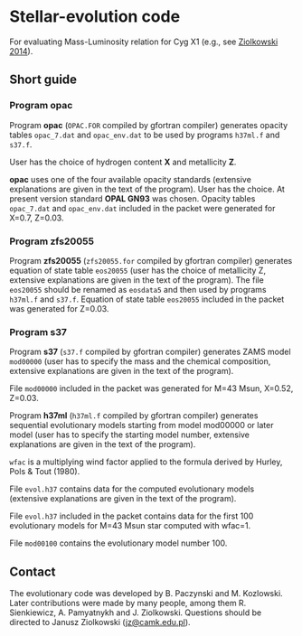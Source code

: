 # Stellar-evolution code

For evaluating Mass-Luminosity relation for Cyg X1 (e.g., see [Ziolkowski 2014](https://ui.adsabs.harvard.edu/abs/2014MNRAS.440L..61Z/abstract)).

## Short guide

### Program opac

Program **opac** (`OPAC.FOR` compiled by gfortran compiler) generates opacity tables `opac_7.dat` and `opac_env.dat` to be used by programs `h37ml.f` and `s37.f`.

User has the choice of hydrogen content **X** and metallicity **Z**.

**opac** uses one of the four available opacity standards (extensive explanations are given in the text of the program). User has the choice. At present version standard **OPAL GN93** was chosen.
Opacity tables `opac_7.dat` and `opac_env.dat` included in the packet were generated for X=0.7, Z=0.03.

### Program zfs20055

Program **zfs20055** (`zfs20055.for` compiled by gfortran compiler) generates equation of state table `eos20055` (user has the choice of metallicity Z, extensive explanations are given in the text of the program). The file `eos20055` should be renamed as `eosdata5` and then used by programs `h37ml.f` and `s37.f`. Equation of state table `eos20055` included in the packet was generated for Z=0.03.

### Program s37

Program **s37** (`s37.f` compiled by gfortran compiler) generates ZAMS model `mod00000` (user has to specify the mass and the chemical composition, extensive explanations are given in the text of the program).

File `mod00000` included in the packet was generated for M=43 Msun, X=0.52, Z=0.03.

Program **h37ml** (`h37ml.f` compiled by gfortran compiler) generates sequential evolutionary models starting from model mod00000 or later model (user has to specify the starting model number, extensive explanations are given in the text of the program).

`wfac` is a multiplying wind factor applied to the formula derived by Hurley, Pols & Tout (1980).

File `evol.h37` contains data for the computed evolutionary models (extensive explanations are given in the text of the program).

File `evol.h37` included in the packet contains data for the first 100 evolutionary models for M=43 Msun star computed with wfac=1.

File  `mod00100` contains the evolutionary model number 100.

## Contact

The evolutionary code was developed by B. Paczynski and M. Kozlowski. Later contributions were made by many people, among them R. Sienkiewicz, A. Pamyatnykh and J. Ziolkowski. Questions should be directed to Janusz Ziolkowski (jz@camk.edu.pl).
